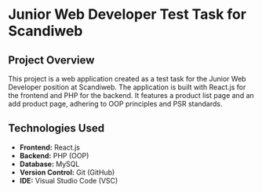 # Junior Web Developer Test Task for Scandiweb

## Project Overview

This project is a web application created as a test task for the Junior Web Developer position at Scandiweb. The application is built with React.js for the frontend and PHP for the backend. It features a product list page and an add product page, adhering to OOP principles and PSR standards.

## Technologies Used

-  **Frontend:** React.js
-  **Backend:** PHP (OOP)
-  **Database:** MySQL
-  **Version Control:** Git (GitHub)
-  **IDE:** Visual Studio Code (VSC)
